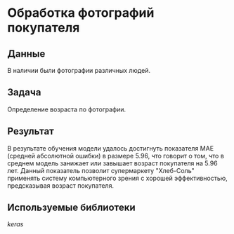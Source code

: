 # Обработка фотографий покупателя

## Данные

В наличии были фотографии различных людей.


## Задача

Определение возраста по фотографии.

## Результат

В результате обучения модели удалось достигнуть показателя MAE (средней абсолютной ошибки) в размере 5.96, что говорит о том, что в среднем модель занижает или завышает возраст покупателя на 5.96 лет. Данный показатель позволит супермаркету "Хлеб-Соль" применять систему компьютерного зрения с хорошей эффективностью, предсказывая возраст покупателя. 

## Используемые библиотеки

*keras*
